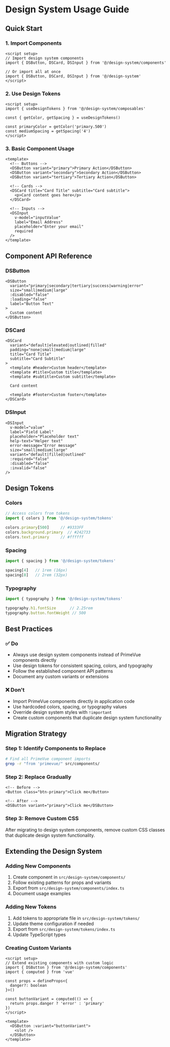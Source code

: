# Design System Usage Guide

## Quick Start

### 1. Import Components
```vue
<script setup>
// Import design system components
import { DSButton, DSCard, DSInput } from '@/design-system/components'

// Or import all at once
import { DSButton, DSCard, DSInput } from '@/design-system'
</script>
```

### 2. Use Design Tokens
```vue
<script setup>
import { useDesignTokens } from '@/design-system/composables'

const { getColor, getSpacing } = useDesignTokens()

const primaryColor = getColor('primary.500')
const mediumSpacing = getSpacing('4')
</script>
```

### 3. Basic Component Usage
```vue
<template>
  <!-- Buttons -->
  <DSButton variant="primary">Primary Action</DSButton>
  <DSButton variant="secondary">Secondary Action</DSButton>
  <DSButton variant="tertiary">Tertiary Action</DSButton>
  
  <!-- Cards -->
  <DSCard title="Card Title" subtitle="Card subtitle">
    <p>Card content goes here</p>
  </DSCard>
  
  <!-- Inputs -->
  <DSInput
    v-model="inputValue"
    label="Email Address"
    placeholder="Enter your email"
    required
  />
</template>
```

## Component API Reference

### DSButton
```vue
<DSButton
  variant="primary|secondary|tertiary|success|warning|error"
  size="small|medium|large"
  :disabled="false"
  :loading="false"
  label="Button Text"
>
  Custom content
</DSButton>
```

### DSCard
```vue
<DSCard
  variant="default|elevated|outlined|filled"
  padding="none|small|medium|large"
  title="Card Title"
  subtitle="Card Subtitle"
>
  <template #header>Custom header</template>
  <template #title>Custom title</template>
  <template #subtitle>Custom subtitle</template>
  
  Card content
  
  <template #footer>Custom footer</template>
</DSCard>
```

### DSInput
```vue
<DSInput
  v-model="value"
  label="Field Label"
  placeholder="Placeholder text"
  help-text="Helper text"
  error-message="Error message"
  size="small|medium|large"
  variant="default|filled|outlined"
  :required="false"
  :disabled="false"
  :invalid="false"
/>
```

## Design Tokens

### Colors
```javascript
// Access colors from tokens
import { colors } from '@/design-system/tokens'

colors.primary[500]     // #9333FF
colors.background.primary  // #242733
colors.text.primary     // #ffffff
```

### Spacing
```javascript
import { spacing } from '@/design-system/tokens'

spacing[4]   // 1rem (16px)
spacing[8]   // 2rem (32px)
```

### Typography
```javascript
import { typography } from '@/design-system/tokens'

typography.h1.fontSize      // 2.25rem
typography.button.fontWeight // 500
```

## Best Practices

### ✅ Do
- Always use design system components instead of PrimeVue components directly
- Use design tokens for consistent spacing, colors, and typography
- Follow the established component API patterns
- Document any custom variants or extensions

### ❌ Don't
- Import PrimeVue components directly in application code
- Use hardcoded colors, spacing, or typography values
- Override design system styles with `!important`
- Create custom components that duplicate design system functionality

## Migration Strategy

### Step 1: Identify Components to Replace
```bash
# Find all PrimeVue component imports
grep -r "from 'primevue/" src/components/
```

### Step 2: Replace Gradually
```vue
<!-- Before -->
<Button class="btn-primary">Click me</Button>

<!-- After -->
<DSButton variant="primary">Click me</DSButton>
```

### Step 3: Remove Custom CSS
After migrating to design system components, remove custom CSS classes that duplicate design system functionality.

## Extending the Design System

### Adding New Components
1. Create component in `src/design-system/components/`
2. Follow existing patterns for props and variants
3. Export from `src/design-system/components/index.ts`
4. Document usage examples

### Adding New Tokens
1. Add tokens to appropriate file in `src/design-system/tokens/`
2. Update theme configuration if needed
3. Export from `src/design-system/tokens/index.ts`
4. Update TypeScript types

### Creating Custom Variants
```vue
<script setup>
// Extend existing components with custom logic
import { DSButton } from '@/design-system/components'
import { computed } from 'vue'

const props = defineProps<{
  danger?: boolean
}>()

const buttonVariant = computed(() => {
  return props.danger ? 'error' : 'primary'
})
</script>

<template>
  <DSButton :variant="buttonVariant">
    <slot />
  </DSButton>
</template>
```
